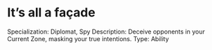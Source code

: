 # It’s all a façade

Specialization: Diplomat, Spy
Description: Deceive opponents in your Current Zone, masking your true intentions.
Type: Ability
